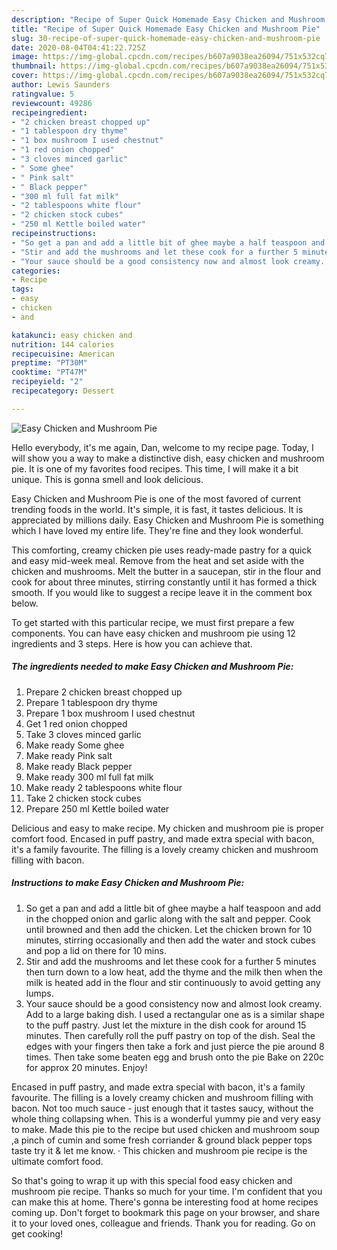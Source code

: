 ```yaml
---
description: "Recipe of Super Quick Homemade Easy Chicken and Mushroom Pie"
title: "Recipe of Super Quick Homemade Easy Chicken and Mushroom Pie"
slug: 30-recipe-of-super-quick-homemade-easy-chicken-and-mushroom-pie
date: 2020-08-04T04:41:22.725Z
image: https://img-global.cpcdn.com/recipes/b607a9038ea26094/751x532cq70/easy-chicken-and-mushroom-pie-recipe-main-photo.jpg
thumbnail: https://img-global.cpcdn.com/recipes/b607a9038ea26094/751x532cq70/easy-chicken-and-mushroom-pie-recipe-main-photo.jpg
cover: https://img-global.cpcdn.com/recipes/b607a9038ea26094/751x532cq70/easy-chicken-and-mushroom-pie-recipe-main-photo.jpg
author: Lewis Saunders
ratingvalue: 5
reviewcount: 49286
recipeingredient:
- "2 chicken breast chopped up"
- "1 tablespoon dry thyme"
- "1 box mushroom I used chestnut"
- "1 red onion chopped"
- "3 cloves minced garlic"
- " Some ghee"
- " Pink salt"
- " Black pepper"
- "300 ml full fat milk"
- "2 tablespoons white flour"
- "2 chicken stock cubes"
- "250 ml Kettle boiled water"
recipeinstructions:
- "So get a pan and add a little bit of ghee maybe a half teaspoon and add in the chopped onion and garlic along with the salt and pepper. Cook until browned and then add the chicken. Let the chicken brown for 10 minutes, stirring occasionally and then add the water and stock cubes and pop a lid on there for 10 mins."
- "Stir and add the mushrooms and let these cook for a further 5 minutes then turn down to a low heat, add the thyme and the milk then when the milk is heated add in the flour and stir continuously to avoid getting any lumps."
- "Your sauce should be a good consistency now and almost look creamy. Add to a large baking dish. I used a rectangular one as is a similar shape to the puff pastry. Just let the mixture in the dish cook for around 15 minutes. Then carefully roll the puff pastry on top of the dish. Seal the edges with your fingers then take a fork and just pierce the pie around 8 times. Then take some beaten egg and brush onto the pie Bake on 220c for approx 20 minutes. Enjoy!"
categories:
- Recipe
tags:
- easy
- chicken
- and

katakunci: easy chicken and 
nutrition: 144 calories
recipecuisine: American
preptime: "PT30M"
cooktime: "PT47M"
recipeyield: "2"
recipecategory: Dessert

---
```



![Easy Chicken and Mushroom Pie](https://img-global.cpcdn.com/recipes/b607a9038ea26094/751x532cq70/easy-chicken-and-mushroom-pie-recipe-main-photo.jpg)

Hello everybody, it's me again, Dan, welcome to my recipe page. Today, I will show you a way to make a distinctive dish, easy chicken and mushroom pie. It is one of my favorites food recipes. This time, I will make it a bit unique. This is gonna smell and look delicious.

Easy Chicken and Mushroom Pie is one of the most favored of current trending foods in the world. It's simple, it is fast, it tastes delicious. It is appreciated by millions daily. Easy Chicken and Mushroom Pie is something which I have loved my entire life. They're fine and they look wonderful.

This comforting, creamy chicken pie uses ready-made pastry for a quick and easy mid-week meal. Remove from the heat and set aside with the chicken and mushrooms. Melt the butter in a saucepan, stir in the flour and cook for about three minutes, stirring constantly until it has formed a thick smooth. If you would like to suggest a recipe leave it in the comment box below.


To get started with this particular recipe, we must first prepare a few components. You can have easy chicken and mushroom pie using 12 ingredients and 3 steps. Here is how you can achieve that.

<!--inarticleads1-->

##### The ingredients needed to make Easy Chicken and Mushroom Pie:

1. Prepare 2 chicken breast chopped up
1. Prepare 1 tablespoon dry thyme
1. Prepare 1 box mushroom I used chestnut
1. Get 1 red onion chopped
1. Take 3 cloves minced garlic
1. Make ready  Some ghee
1. Make ready  Pink salt
1. Make ready  Black pepper
1. Make ready 300 ml full fat milk
1. Make ready 2 tablespoons white flour
1. Take 2 chicken stock cubes
1. Prepare 250 ml Kettle boiled water


Delicious and easy to make recipe. My chicken and mushroom pie is proper comfort food. Encased in puff pastry, and made extra special with bacon, it&#39;s a family favourite. The filling is a lovely creamy chicken and mushroom filling with bacon. 

<!--inarticleads2-->

##### Instructions to make Easy Chicken and Mushroom Pie:

1. So get a pan and add a little bit of ghee maybe a half teaspoon and add in the chopped onion and garlic along with the salt and pepper. Cook until browned and then add the chicken. Let the chicken brown for 10 minutes, stirring occasionally and then add the water and stock cubes and pop a lid on there for 10 mins.
1. Stir and add the mushrooms and let these cook for a further 5 minutes then turn down to a low heat, add the thyme and the milk then when the milk is heated add in the flour and stir continuously to avoid getting any lumps.
1. Your sauce should be a good consistency now and almost look creamy. Add to a large baking dish. I used a rectangular one as is a similar shape to the puff pastry. Just let the mixture in the dish cook for around 15 minutes. Then carefully roll the puff pastry on top of the dish. Seal the edges with your fingers then take a fork and just pierce the pie around 8 times. Then take some beaten egg and brush onto the pie Bake on 220c for approx 20 minutes. Enjoy!


Encased in puff pastry, and made extra special with bacon, it&#39;s a family favourite. The filling is a lovely creamy chicken and mushroom filling with bacon. Not too much sauce - just enough that it tastes saucy, without the whole thing collapsing when. This is a wonderful yummy pie and very easy to make. Made this pie to the recipe but used chicken and mushroom soup ,a pinch of cumin and some fresh corriander &amp; ground black pepper tops taste try it &amp; let me know. · This chicken and mushroom pie recipe is the ultimate comfort food. 

So that's going to wrap it up with this special food easy chicken and mushroom pie recipe. Thanks so much for your time. I'm confident that you can make this at home. There's gonna be interesting food at home recipes coming up. Don't forget to bookmark this page on your browser, and share it to your loved ones, colleague and friends. Thank you for reading. Go on get cooking!
